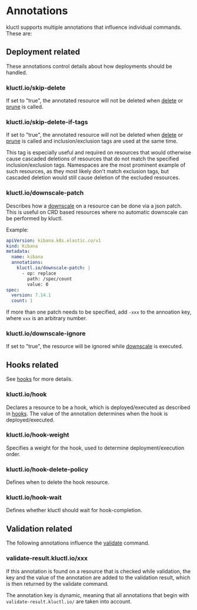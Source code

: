 # Annotations

kluctl supports multiple annotations that influence individual commands. These are:

## Deployment related
These annotations control details about how deployments should be handled.

### kluctl.io/skip-delete
If set to "true", the annotated resource will not be deleted when [delete](./commands.md#delete) or 
[prune](./commands.md#prune) is called.

### kluctl.io/skip-delete-if-tags
If set to "true", the annotated resource will not be deleted when [delete](./commands.md#delete) or 
[prune](./commands.md#prune) is called and inclusion/exclusion tags are used at the same time.

This tag is especially useful and required on resources that would otherwise cause cascaded deletions of resources that
do not match the specified inclusion/exclusion tags. Namespaces are the most prominent example of such resources, as
they most likely don't match exclusion tags, but cascaded deletion would still cause deletion of the excluded resources.

### kluctl.io/downscale-patch
Describes how a [downscale](./commands.md#downscale) on a resource can be done via a json patch. This is useful on
CRD based resources where no automatic downscale can be performed by kluctl.

Example:
```yaml
apiVersion: kibana.k8s.elastic.co/v1
kind: Kibana
metadata:
  name: kibana
  annotations:
    kluctl.io/downscale-patch: |
      - op: replace
        path: /spec/count
        value: 0
spec:
  version: 7.14.1
  count: 1
```

If more than one patch needs to be specified, add `-xxx` to the annoation key, where `xxx` is an arbitrary number.

### kluctl.io/downscale-ignore
If set to "true", the resource will be ignored while [downscale](./commands.md#downscale) is executed.

## Hooks related
See [hooks](./hooks.md) for more details.

### kluctl.io/hook
Declares a resource to be a hook, which is deployed/executed as described in [hooks](./hooks.md). The value of the
annotation determines when the hook is deployed/executed.

### kluctl.io/hook-weight
Specifies a weight for the hook, used to determine deployment/execution order.

### kluctl.io/hook-delete-policy
Defines when to delete the hook resource.

### kluctl.io/hook-wait
Defines whether kluctl should wait for hook-completion.

## Validation related
The following annotations influence the [validate](./commands.md#validate) command.

### validate-result.kluctl.io/xxx
If this annotation is found on a resource that is checked while validation, the key and the value of the annotation
are added to the validation result, which is then returned by the validate command.

The annotation key is dynamic, meaning that all annotations that begin with `validate-result.kluctl.io/` are taken
into account.

